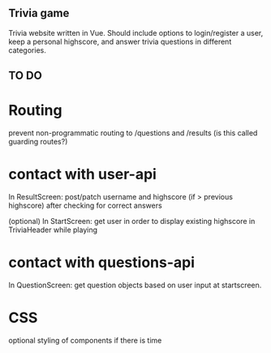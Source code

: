 ## Trivia game
Trivia website written in Vue. Should include options to login/register a user, keep a personal highscore, and answer trivia questions in different categories.

## TO DO

# Routing
prevent non-programmatic routing to /questions and /results (is this called guarding routes?)

# contact with user-api
In ResultScreen:
  post/patch username and highscore (if > previous highscore) after checking for correct answers

(optional) In StartScreen:
    get user in order to display existing highscore in TriviaHeader while playing

# contact with questions-api

In QuestionScreen:
    get question objects based on user input at startscreen.

# CSS
optional styling of components if there is time